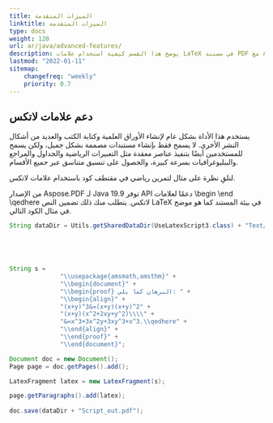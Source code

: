 ```yaml
---
title: الميزات المتقدمة
linktitle: الميزات المتقدمة
type: docs
weight: 120
url: ar/java/advanced-features/
description: يوضح هذا القسم كيفية استخدام علامات LaTeX في مستند PDF مع Aspose.PDF لـ Java.
lastmod: "2022-01-11"
sitemap:
    changefreq: "weekly"
    priority: 0.7
---
```


## دعم علامات لاتكس

يستخدم هذا الأداة بشكل عام لإنشاء الأوراق العلمية وكتابة الكتب والعديد من أشكال النشر الأخرى. لا يسمح فقط بإنشاء مستندات مصممة بشكل جميل، ولكن يسمح للمستخدمين أيضًا بتنفيذ عناصر معقدة مثل التعبيرات الرياضية والجداول والمراجع والببليوغرافيات بسرعة كبيرة، والحصول على تنسيق متناسق عبر جميع الأقسام.

لنلقِ نظرة على مثال لتمرين رياضي في مقتطف كود باستخدام علامات لاتكس.

من الإصدار Aspose.PDF لـ Java 19.9 توفر API دعمًا لعلامات \begin \end \qedhere لاتكس. يتطلب منك ذلك تضمين النص LaTeX في بيئة المستند كما هو موضح في مثال الكود التالي.

```java
String dataDir = Utils.getSharedDataDir(UseLatexScript3.class) + "Text/";





String s =
              "\\usepackage{amsmath,amsthm}" +
              "\\begin{document}" +
              "\\begin{proof} البرهان كما يلي: " +
              "\\begin{align}" +
              "(x+y)^3&=(x+y)(x+y)^2" +
              "(x+y)(x^2+2xy+y^2)\\\\" +
              "&=x^3+3x^2y+3xy^3+x^3.\\qedhere" +
              "\\end{align}" +
              "\\end{proof}" +
              "\\end{document}";

Document doc = new Document();
Page page = doc.getPages().add();

LatexFragment latex = new LatexFragment(s);

page.getParagraphs().add(latex);
      
doc.save(dataDir + "Script_out.pdf");
```